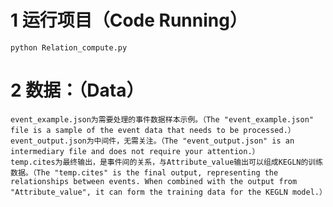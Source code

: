
# 1 运行项目（Code Running）
```shell
python Relation_compute.py
```

# 2 数据：（Data）
    event_example.json为需要处理的事件数据样本示例。（The "event_example.json" file is a sample of the event data that needs to be processed.）
    event_output.json为中间件，无需关注。（The "event_output.json" is an intermediary file and does not require your attention.）
    temp.cites为最终输出，是事件间的关系，与Attribute_value输出可以组成KEGLN的训练数据。（The "temp.cites" is the final output, representing the relationships between events. When combined with the output from "Attribute_value", it can form the training data for the KEGLN model.）



